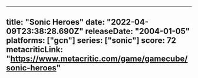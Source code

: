 
---
title: "Sonic Heroes"
date: "2022-04-09T23:38:28.690Z"
releaseDate: "2004-01-05"
platforms: ["gcn"]
series: ["sonic"]
score: 72
metacriticLink: "https://www.metacritic.com/game/gamecube/sonic-heroes"
---
